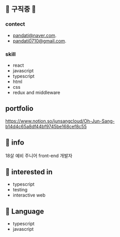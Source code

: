 ## 🎉 구직중 🎉
### contect
* pandati@naver.com. 
* pandati0710@gmail.com. 

### skill
* react
* javascript
* typescript
* html
* css
* redux and middleware

## portfolio
https://www.notion.so/junsangcloud/Oh-Jun-Sang-b14d4c65a8df44bf9745be168cef8c55

## 📱 info

18살 예비 주니어 front-end 개발자

## 🎁 interested in

* typescript 
* testing
* interactive web

## 📖 Language

* typescript
* javascript


